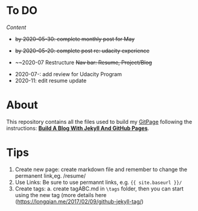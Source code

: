 

# To DO 

*Content*

  - ~~by 2020-05-30: complete monthly post for May~~

  - ~~by 2020-05-20: complete post re: udacity experience~~ 

  - ~~2020-07 Restructure ~~Nav bar: Resume, Project/Blog~~

* 2020-07-: add review for Udacity Program
* 2020-11: edit resume update 

# About 
This repository contains all the files used to build my [GitPage](https://tanyayt.github.io/) following the instructions: [**Build A Blog With Jekyll And GitHub Pages**](http://www.smashingmagazine.com/2014/08/01/build-blog-jekyll-github-pages/). 

# Tips
1.  Create new page: create markdown file and remember to change the permanent link,eg. /resume/
2.  Use Links: Be sure to use permannt links, e.g. `{{ site.baseurl }}/`
3.  Create tags: a. create tagABC.md in `\tags` folder, then you can start using the new tag (more details here (https://longqian.me/2017/02/09/github-jekyll-tag/)



